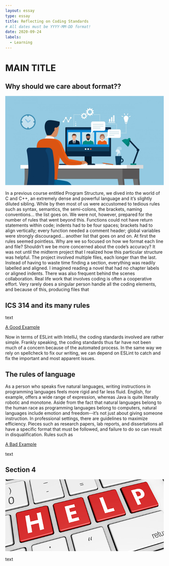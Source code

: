 ```yaml
---
layout: essay
type: essay
title: Reflecting on Coding Standards
# All dates must be YYYY-MM-DD format!
date: 2020-09-24
labels:
  - Learning
---
```

# MAIN TITLE

## Why should we care about format??
<img class="ui medium right floated image" src="../images/remotework.jpg">
<p>In a previous course entitled Program Structure, we dived into the world of C and C++, an extremely dense and powerful language and it’s slightly diluted sibling. While by then most of us were accustomed to tedious rules such as syntax, semantics, the semi-colons, the brackets, naming conventions… the list goes on. We were not, however, prepared for the number of rules that went beyond this. Functions could not have return statements within code; indents had to be four spaces; brackets had to align vertically; every function needed a comment header; global variables were strongly discouraged… another list that goes on and on. At first the rules seemed pointless. Why are we so focused on how we format each line and file? Shouldn’t we be more concerned about the code’s accuracy? It was not until the midterm project that I realized how this particular structure was helpful. The project involved multiple files, each longer than the last. Instead of having to waste time finding a section, everything was readily labelled and aligned. I imagined reading a novel that had no chapter labels or aligned indents. There was also frequent behind the scenes collaboration. Real life work that involves coding is often a cooperative effort. Very rarely does a singular person handle all the coding elements, and because of this, producing files that </p>

## ICS 314 and its many rules
<p>text</p>

[A Good Example](https://stackoverflow.com/questions/39803237/build-hashset-from-a-vector-in-rust)

<p>Now in terms of ESLint with IntelliJ, the coding standards involved are rather simple. Frankly speaking, the coding standards thus far have not been much of a concern because of the automated process. In the same way we rely on spellcheck to fix our writing, we can depend on ESLint to catch and fix the important and most apparent issues. </p>

## The rules of language
<p>As a person who speaks five natural languages, writing instructions in programming languages feels more rigid and far less fluid. English, for example, offers a wide range of expression, whereas Java is quite literally robotic and monotone. Aside from the fact that natural languages belong to the human race as programming languages belong to computers, natural languages include emotion and freedom--it’s not just about giving someone instruction. In professional settings, there are guidelines to maximize efficiency. Pieces such as research papers, lab reports, and dissertations all have a specific format that must be followed, and failure to do so can result in disqualification. Rules such as </p>

[A Bad Example](https://stackoverflow.com/questions/50946500/unable-to-redirect-from-one-page-to-another-page)

<p>text</p>

## Section 4
<img class="ui medium left floated image" src="../images/techsupport.jpg">
<p>text</p>


